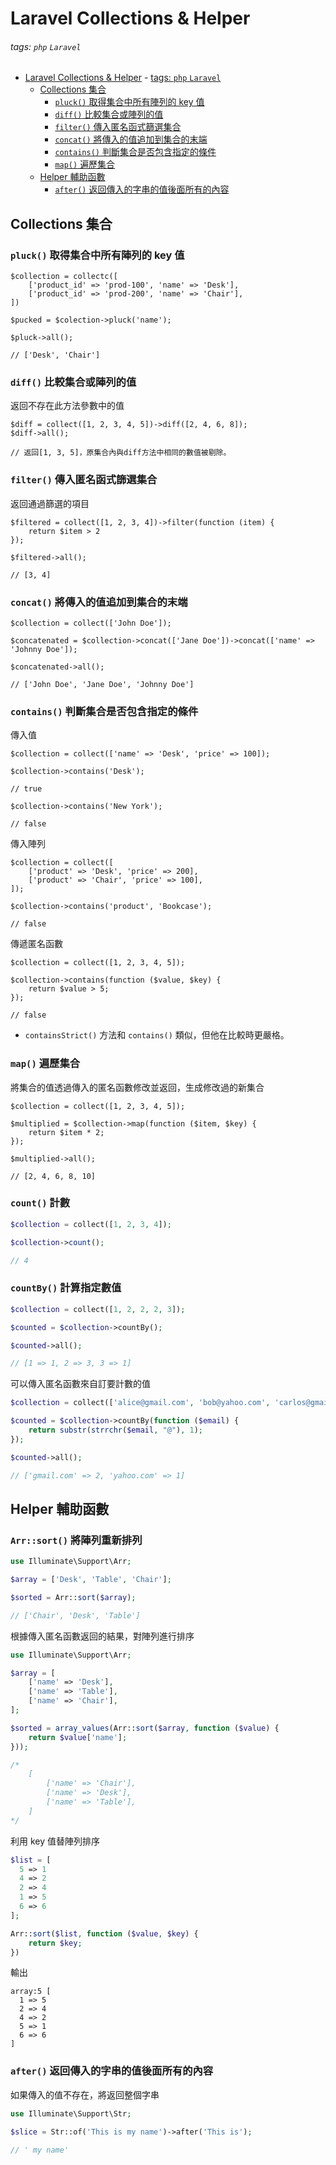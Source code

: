 # Laravel Collections & Helper

###### tags: `php` `Laravel`

- [Laravel Collections & Helper](#laravel-collections--helper) - [tags: `php` `Laravel`](#tags-php-laravel)
  - [Collections 集合](#collections-集合)
    - [`pluck()` 取得集合中所有陣列的 key 值](#pluck-取得集合中所有陣列的-key-值)
    - [`diff()` 比較集合或陣列的值](#diff-比較集合或陣列的值)
    - [`filter()` 傳入匿名函式篩選集合](#filter-傳入匿名函式篩選集合)
    - [`concat()` 將傳入的值追加到集合的末端](#concat-將傳入的值追加到集合的末端)
    - [`contains()` 判斷集合是否包含指定的條件](#contains-判斷集合是否包含指定的條件)
    - [`map()` 遍歷集合](#map-遍歷集合)
  - [Helper 輔助函數](#helper-輔助函數)
    - [`after()` 返回傳入的字串的值後面所有的內容](#after-返回傳入的字串的值後面所有的內容)

## Collections 集合

### `pluck()` 取得集合中所有陣列的 key 值

```php=
$collection = collectc([
    ['product_id' => 'prod-100', 'name' => 'Desk'],
    ['product_id' => 'prod-200', 'name' => 'Chair'],
])

$pucked = $colection->pluck('name');

$pluck->all();

// ['Desk', 'Chair']
```

### `diff()` 比較集合或陣列的值

返回不存在此方法參數中的值

```php=
$diff = collect([1, 2, 3, 4, 5])->diff([2, 4, 6, 8]);
$diff->all();

// 返回[1, 3, 5]，原集合內與diff方法中相同的數值被剔除。
```

### `filter()` 傳入匿名函式篩選集合

返回通過篩選的項目

```php=
$filtered = collect([1, 2, 3, 4])->filter(function (item) {
    return $item > 2
});

$filtered->all();

// [3, 4]
```

### `concat()` 將傳入的值追加到集合的末端

```php=
$collection = collect(['John Doe']);

$concatenated = $collection->concat(['Jane Doe'])->concat(['name' => 'Johnny Doe']);

$concatenated->all();

// ['John Doe', 'Jane Doe', 'Johnny Doe']
```

### `contains()` 判斷集合是否包含指定的條件

傳入值

```php=
$collection = collect(['name' => 'Desk', 'price' => 100]);

$collection->contains('Desk');

// true

$collection->contains('New York');

// false
```

傳入陣列

```php=
$collection = collect([
    ['product' => 'Desk', 'price' => 200],
    ['product' => 'Chair', 'price' => 100],
]);

$collection->contains('product', 'Bookcase');

// false
```

傳遞匿名函數

```php=
$collection = collect([1, 2, 3, 4, 5]);

$collection->contains(function ($value, $key) {
    return $value > 5;
});

// false
```

- `containsStrict()` 方法和 `contains()` 類似，但他在比較時更嚴格。

### `map()` 遍歷集合

將集合的值透過傳入的匿名函數修改並返回，生成修改過的新集合

```php=
$collection = collect([1, 2, 3, 4, 5]);

$multiplied = $collection->map(function ($item, $key) {
    return $item * 2;
});

$multiplied->all();

// [2, 4, 6, 8, 10]
```

### `count()` 計數

```php
$collection = collect([1, 2, 3, 4]);

$collection->count();

// 4
```

### `countBy()` 計算指定數值

```php
$collection = collect([1, 2, 2, 2, 3]);

$counted = $collection->countBy();

$counted->all();

// [1 => 1, 2 => 3, 3 => 1]
```

可以傳入匿名函數來自訂要計數的值

```php
$collection = collect(['alice@gmail.com', 'bob@yahoo.com', 'carlos@gmail.com']);

$counted = $collection->countBy(function ($email) {
    return substr(strrchr($email, "@"), 1);
});

$counted->all();

// ['gmail.com' => 2, 'yahoo.com' => 1]
```

## Helper 輔助函數

### `Arr::sort()` 將陣列重新排列

```php
use Illuminate\Support\Arr;

$array = ['Desk', 'Table', 'Chair'];

$sorted = Arr::sort($array);

// ['Chair', 'Desk', 'Table']
```

根據傳入匿名函數返回的結果，對陣列進行排序

```php
use Illuminate\Support\Arr;

$array = [
    ['name' => 'Desk'],
    ['name' => 'Table'],
    ['name' => 'Chair'],
];

$sorted = array_values(Arr::sort($array, function ($value) {
    return $value['name'];
}));

/*
    [
        ['name' => 'Chair'],
        ['name' => 'Desk'],
        ['name' => 'Table'],
    ]
*/
```

利用 key 值替陣列排序

```php
$list = [
  5 => 1
  4 => 2
  2 => 4
  1 => 5
  6 => 6
];

Arr::sort($list, function ($value, $key) {
    return $key;
})
```

輸出

```log
array:5 [
  1 => 5
  2 => 4
  4 => 2
  5 => 1
  6 => 6
]
```

### `after()` 返回傳入的字串的值後面所有的內容

如果傳入的值不存在，將返回整個字串

```php
use Illuminate\Support\Str;

$slice = Str::of('This is my name')->after('This is');

// ' my name'
```
